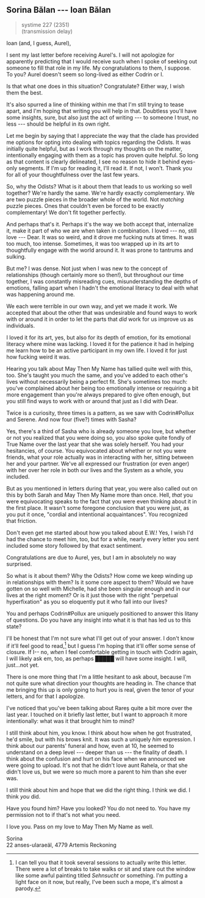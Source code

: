 ## Sorina Bălan --- Ioan Bălan

> systime 227 (2351)  
> (transmission delay)

Ioan (and, I guess, Aurel),

I sent my last letter before receiving Aurel's. I will not apologize for apparently predicting that I would receive such when I spoke of seeking out someone to fill that role in my life. My congratulations to them, I suppose. To you? Aurel doesn't seem so long-lived as either Codrin or I.

Is that what one does in this situation? Congratulate? Either way, I wish them the best.

It's also spurred a line of thinking within me that I'm still trying to tease apart, and I'm hoping that writing you will help in that. Doubtless you'll have some insights, sure, but also just the act of writing --- to someone I trust, no less --- should be helpful in its own right.

Let me begin by saying that I appreciate the way that the clade has provided me options for opting into dealing with topics regarding the Odists. It was initially quite helpful, but as I work through my thoughts on the matter, intentionally engaging with them as a topic has proven quite helpful. So long as that content is clearly delineated, I see no reason to hide it behind eyes-only segments. If I'm up for reading it, I'll read it. If not, I won't. Thank you for all of your thoughtfulness over the last few years.

So, why the Odists? What is it about them that leads to us working so well together? We're hardly the same. We're hardly exactly complementary. We are two puzzle pieces in the broader whole of the world. Not *matching* puzzle pieces. Ones that couldn't even be forced to be exactly complementary! We don't fit together perfectly.

And perhaps that's it. Perhaps it's the way we both accept that, internalize it, make it part of who we are when taken in combination. I loved --- no, still love --- Dear. It was so weird, and it drove me fucking nuts at times. It was too much, too intense. Sometimes, it was too wrapped up in its art to thoughtfully engage with the world around it. It was prone to tantrums and sulking.

But me? I was dense. Not just when I was new to the concept of relationships (though certainly more so then!), but throughout our time together, I was constantly misreading cues, misunderstanding the depths of emotions, falling apart when I hadn't the emotional literacy to deal with what was happening around me. 

We each were terrible in our own way, and yet we made it work. We accepted that about the other that was undesirable and found ways to work with or around it in order to let the parts that *did* work for us improve us as individuals. 

I loved it for its art, yes, but also for its depth of emotion, for its emotional literacy where mine was lacking. I loved it for the patience it had in helping me learn how to be an active participant in my own life. I loved it for just how fucking weird it was.

Hearing you talk about May Then My Name has tallied quite well with this, too. She's taught you much the same, and you've added to each other's lives without necessarily being a perfect fit. She's sometimes too much: you've complained about her being too emotionally intense or requiring a bit more engagement than you're always prepared to give often enough, but you still find ways to work with or around that just as I did with Dear.

Twice is a curiosity, three times is a pattern, as we saw with Codrin#Pollux and Serene. And now four (five?) times with Sasha?

Yes, there's a third of Sasha who is already someone you love, but whether or not you realized that you were doing so, you also spoke quite fondly of True Name over the last year that she was solely herself. You had your hesitancies, of course. You equivocated about whether or not you were friends, what your role actually was in interacting with her, sitting between her and your partner. We've all expressed our frustration (or even anger) with her over her role in both our lives and the System as a whole, you included.

But as you mentioned in letters during that year, you were also called out on this by both Sarah and May Then My Name more than once. Hell, *that* you were equivocating speaks to the fact that you were even thinking about it in the first place. It wasn't some foregone conclusion that you were just, as you put it once, "cordial and intentional acquaintances". You recognized that friction.

Don't even get me started about how you talked about E.W.! Yes, I wish I'd had the chance to meet him, too, but for a while, nearly every letter you sent included some story followed by that exact sentiment.

Congratulations are due to Aurel, yes, but I am in absolutely no way surprised.

So what is it about them? Why the Odists? How come we keep winding up in relationships with them? Is it some core aspect to them? Would we have gotten on so well with Michelle, had she been singular enough and in our lives at the right moment? Or is it just those with the right "perpetual hyperfixation" as you so eloquently put it who fall into our lives?

You and perhaps Codrin#Pollux are uniquely positioned to answer this litany of questions. Do you have any insight into what it is that has led us to this state?

I'll be honest that I'm not sure what I'll get out of your answer. I don't know if it'll feel good to read,[^tries] but I guess I'm hoping that it'll offer some sense of closure. If I-- no, *when* I feel comfortable getting in touch with Codrin again, I will likely ask em, too, as perhaps █████ will have some insight. I will, just...not yet.

There is one more thing that I'm a little hesitant to ask about, because I'm not quite sure what direction your thoughts are heading in. The chance that me bringing this up is only going to hurt you is real, given the tenor of your letters, and for that I apologize.

I've noticed that you've been talking about Rareș quite a bit more over the last year. I touched on it briefly last letter, but I want to approach it more intentionally: what was it that brought him to mind?

I still think about him, you know. I think about how when he got frustrated, he'd smile, but with his brows knit. It was such a uniquely *him* expression. I think about our parents' funeral and how, even at 10, he seemed to understand on a deep level --- deeper than us --- the finality of death. I think about the confusion and hurt on his face when we announced we were going to upload. It's not that he didn't love aunt Rahela, or that she didn't love us, but we were so much more a parent to him than she ever was.

I still think about him and hope that we did the right thing. I think we did. I think *you* did. 

Have you found him? Have you looked? You do not need to. You have my permission not to if that's not what you need.

I love you. Pass on my love to May Then My Name as well.

Sorina  
22 anses-ularaeäl, 4779 Artemis Reckoning

[^tries]: I can tell you that it took several sessions to actually write this letter. There were a lot of breaks to take walks or sit and stare out the window like some awful painting titled *Sehnsucht* or something. I'm putting a light face on it now, but really, I've been such a mope, it's almost a parody.
